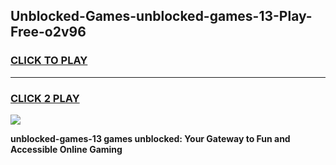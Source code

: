 
## Unblocked-Games-unblocked-games-13-Play-Free-o2v96
<h3>
<a href="https://premium76.site?title=unblocked-games-13&ref=22A">CLICK TO PLAY</a></h3>
<hr>

<h3>
<a href="https://premium76.site?title=unblocked-games-13&ref=22A">CLICK 2 PLAY</a>
  
</h3>

<a href="https://premium76.site?title=unblocked-games-13&ref=22A"><img src="https://clearcache.store/games.png"></a>


**unblocked-games-13 games unblocked: Your Gateway to Fun and Accessible Online Gaming**
